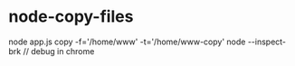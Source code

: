 # node-copy-files
node app.js copy -f='/home/www' -t='/home/www-copy'
node --inspect-brk // debug in chrome